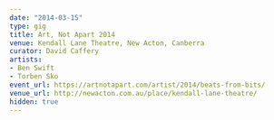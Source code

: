 ```yaml
---
date: "2014-03-15"
type: gig
title: Art, Not Apart 2014
venue: Kendall Lane Theatre, New Acton, Canberra
curator: David Caffery
artists:
- Ben Swift
- Torben Sko
event_url: https://artnotapart.com/artist/2014/beats-from-bits/
venue_url: http://newacton.com.au/place/kendall-lane-theatre/
hidden: true
---
```


